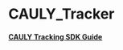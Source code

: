 # CAULY_Tracker
#### <a href="https://docs.google.com/document/d/1agriw6d43kYPtaTdR-PsDSwfJC1vdMidyIS33orOB80" target="_blank">CAULY Tracking SDK Guide</a>
